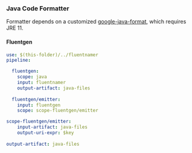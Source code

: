 ### Java Code Formatter

Formatter depends on a customized [google-java-format](https://github.com/weidongxu-microsoft/google-java-format?organization=weidongxu-microsoft&organization=weidongxu-microsoft), which requires JRE 11.

#### Fluentgen

``` yaml
use: $(this-folder)/../fluentnamer
pipeline:

  fluentgen:
    scope: java
    input: fluentnamer
    output-artifact: java-files
  
  fluentgen/emitter:
    input: fluentgen
    scope: scope-fluentgen/emitter

scope-fluentgen/emitter:
    input-artifact: java-files
    output-uri-expr: $key
  
output-artifact: java-files
```
